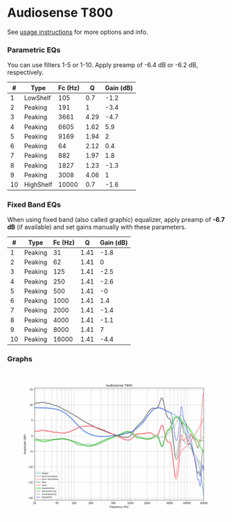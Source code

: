 # Audiosense T800
See [usage instructions](https://github.com/jaakkopasanen/AutoEq#usage) for more options and info.

### Parametric EQs
You can use filters 1-5 or 1-10. Apply preamp of -6.4 dB or -6.2 dB, respectively.

|   # | Type      |   Fc (Hz) |    Q |   Gain (dB) |
|-----|-----------|-----------|------|-------------|
|   1 | LowShelf  |       105 | 0.7  |        -1.2 |
|   2 | Peaking   |       191 | 1    |        -3.4 |
|   3 | Peaking   |      3661 | 4.29 |        -4.7 |
|   4 | Peaking   |      6605 | 1.62 |         5.9 |
|   5 | Peaking   |      9169 | 1.94 |         2   |
|   6 | Peaking   |        64 | 2.12 |         0.4 |
|   7 | Peaking   |       882 | 1.97 |         1.8 |
|   8 | Peaking   |      1827 | 1.23 |        -1.3 |
|   9 | Peaking   |      3008 | 4.06 |         1   |
|  10 | HighShelf |     10000 | 0.7  |        -1.6 |

### Fixed Band EQs
When using fixed band (also called graphic) equalizer, apply preamp of **-6.7 dB** (if available) and set gains manually with these parameters.

|   # | Type    |   Fc (Hz) |    Q |   Gain (dB) |
|-----|---------|-----------|------|-------------|
|   1 | Peaking |        31 | 1.41 |        -1.8 |
|   2 | Peaking |        62 | 1.41 |         0   |
|   3 | Peaking |       125 | 1.41 |        -2.5 |
|   4 | Peaking |       250 | 1.41 |        -2.6 |
|   5 | Peaking |       500 | 1.41 |        -0   |
|   6 | Peaking |      1000 | 1.41 |         1.4 |
|   7 | Peaking |      2000 | 1.41 |        -1.4 |
|   8 | Peaking |      4000 | 1.41 |        -1.1 |
|   9 | Peaking |      8000 | 1.41 |         7   |
|  10 | Peaking |     16000 | 1.41 |        -4.4 |

### Graphs
![](./Audiosense%20T800.png)

